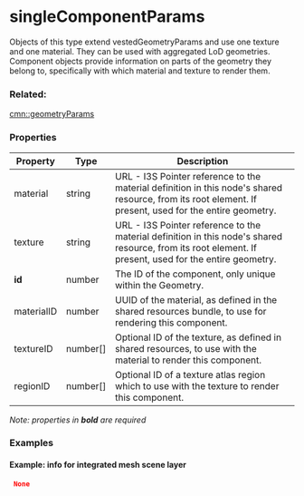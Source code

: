 # singleComponentParams

Objects of this type extend vestedGeometryParams and use one texture and one material. They can be used with aggregated LoD geometries. Component objects provide information on parts of the geometry they belong to, specifically with which material and texture to render them.

### Related:

[cmn::geometryParams](geometryParams.cmn.md)
### Properties

| Property | Type | Description |
| --- | --- | --- |
| material | string | URL - I3S Pointer reference to the material definition in this node's shared resource, from its root element. If present, used for the entire geometry. |
| texture | string | URL - I3S Pointer reference to the material definition in this node's shared resource, from its root element. If present, used for the entire geometry. |
| **id** | number | The ID of the component, only unique within the Geometry. |
| materialID | number | UUID of the material, as defined in the shared resources bundle, to use for rendering this component. |
| textureID | number[] | Optional ID of the texture, as defined in shared resources, to use with the material to render this component. |
| regionID | number[] | Optional ID of a texture atlas region which to use with the texture to render this component. |

*Note: properties in **bold** are required*

### Examples 

#### Example:  info for integrated mesh scene layer 

```json
 None 
```


